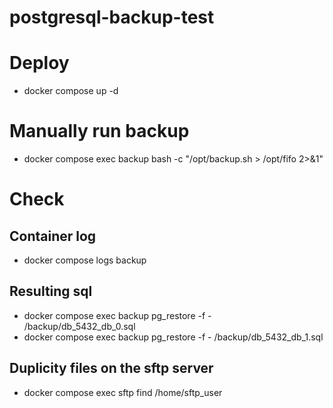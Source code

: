 # postgresql-backup-test

# Deploy
- docker compose up -d

# Manually run backup
- docker compose exec backup bash -c "/opt/backup.sh > /opt/fifo 2>&1"

# Check

## Container log
- docker compose logs backup

## Resulting sql
- docker compose exec backup pg_restore -f - /backup/db_5432_db_0.sql
- docker compose exec backup pg_restore -f - /backup/db_5432_db_1.sql

## Duplicity files on the sftp server
- docker compose exec sftp find /home/sftp_user
